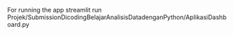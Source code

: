 For running the app
streamlit run Projek/SubmissionDicodingBelajarAnalisisDatadenganPython/AplikasiDashboard.py    
